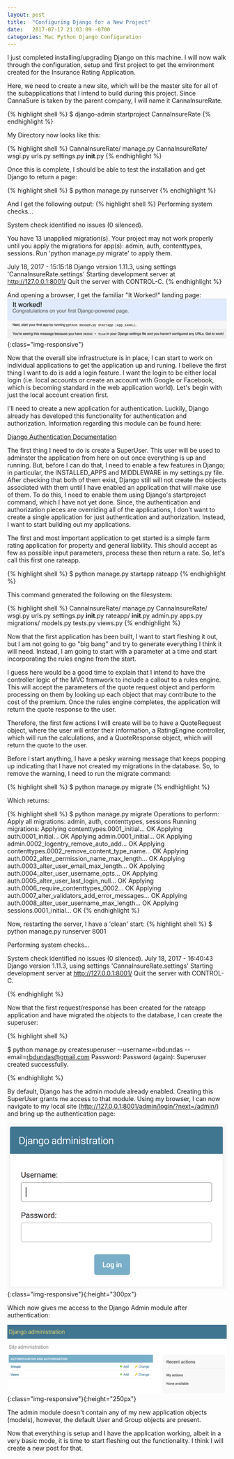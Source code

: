 ```yaml
---
layout: post
title:  "Configuring Django for a New Project"
date:   2017-07-17 21:03:09 -0700
categories: Mac Python Django Configuration
---
```

I just completed installing/upgrading Django on this machine. I will now walk through the configuration, setup and first project to get the environment created for the Insurance Rating Application. 

Here, we need to create a new site, which will be the master site for all of the subapplications that I intend to build during this project. Since CannaSure is taken by the parent company, I will name it CannaInsureRate.

{% highlight shell %}
$ django-admin startproject CannaInsureRate
{% endhighlight %}

My Directory now looks like this:

{% highlight shell %}
CannaInsureRate/
  manage.py
  CannaInsureRate/
    wsgi.py
    urls.py
    settings.py
    __init__.py
{% endhighlight %}

Once this is complete, I should be able to test the installation and get Django to return a page:

{% highlight shell %}
$ python manage.py runserver
{% endhighlight %}

And I get the following output:
{% highlight shell %}
Performing system checks...

System check identified no issues (0 silenced).

You have 13 unapplied migration(s). Your project may not work properly until you apply the migrations for app(s): admin, auth, contenttypes, sessions.
Run 'python manage.py migrate' to apply them.

July 18, 2017 - 15:15:18
Django version 1.11.3, using settings 'CannaInsureRate.settings'
Starting development server at http://127.0.0.1:8001/
Quit the server with CONTROL-C.
{% endhighlight %}

And opening a browser, I get the familiar "It Worked!" landing page:
![It Worked!](/assets/django_landing_page.png){:class="img-responsive"}

Now that the overall site infrastructure is in place, I can start to work on individual applications to get the application up and runing. I believe the first thing I want to do is add a login feature. I want the login to be either local login (i.e. local accounts or create an account with Google or Facebook, which is becoming standard in the web application world). Let's begin with just the local account creation first. 

I'll need to create a new application for authentication. Luckily, Django already has developed this functionality for authentication and authorization. Information regarding this module can be found here: 

[Django Authentication Documentation][django-authentication]

The first thing I need to do is create a SuperUser. This user will be used to adminster the application from here on out once everything is up and running. But, before I can do that, I need to enable a few features in Django; in particular, the INSTALLED_APPS and MIDDLEWARE in my settings.py file. After checking that both of them exist, Django still will not create the objects associated with them until I have enabled an application that will make use of them. To do this, I need to enable them using Django's startproject command, which I have not yet done. Since, the authentication and authorization pieces are overriding all of the applications, I don't want to create a single application for just authentication and authorization. Instead, I want to start building out my applications. 

The first and most important application to get started is a simple farm rating application for property and general liability. This should accept as few as possible input parameters, process these then return a rate. So, let's call this first one rateapp.

{% highlight shell %}
$ python manage.py startapp rateapp
{% endhighlight %}

This command generated the following on the filesystem:

{% highlight shell %}
CannaInsureRate/
  manage.py
  CannaInsureRate/
    wsgi.py
    urls.py
    settings.py
    __init__.py
  rateapp/
    __init__.py
    admin.py
    apps.py
    migrations/
    models.py
    tests.py
    views.py
{% endhighlight %}

Now that the first application has been built, I want to start fleshing it out, but I am not going to go "big bang" and try to generate everything I think it will need. Instead, I am going to start with a parameter at a time and start incorporating the rules engine from the start.

I guess here would be a good time to explain that I intend to have the controller logic of the MVC framwork to include a callout to a rules engine. This will accept the parameters of the quote request object and perform processing on them by looking up each object that may contribute to the cost of the premium. Once the rules engine completes, the application will return the quote response to the user.

Therefore, the first few actions I will create will be to have a QuoteRequest object, where the user will enter their information, a RatingEngine controller, which will run the calculations, and a QuoteResponse object, which will return the quote to the user. 

Before I start anything, I have a pesky warning message that keeps popping up indicating that I have not created my migrations in the database. So, to remove the warning, I need to run the migrate command:

{% highlight shell %}
$ python manage.py migrate
{% endhighlight %}

Which returns:

{% highlight shell %}
$ python manage.py migrate
Operations to perform:
  Apply all migrations: admin, auth, contenttypes, sessions
Running migrations:
  Applying contenttypes.0001_initial... OK
  Applying auth.0001_initial... OK
  Applying admin.0001_initial... OK
  Applying admin.0002_logentry_remove_auto_add... OK
  Applying contenttypes.0002_remove_content_type_name... OK
  Applying auth.0002_alter_permission_name_max_length... OK
  Applying auth.0003_alter_user_email_max_length... OK
  Applying auth.0004_alter_user_username_opts... OK
  Applying auth.0005_alter_user_last_login_null... OK
  Applying auth.0006_require_contenttypes_0002... OK
  Applying auth.0007_alter_validators_add_error_messages... OK
  Applying auth.0008_alter_user_username_max_length... OK
  Applying sessions.0001_initial... OK
{% endhighlight %}

Now, restarting the server, I have a 'clean' start:
{% highlight shell %}
$ python manage.py runserver 8001

Performing system checks...

System check identified no issues (0 silenced).
July 18, 2017 - 16:40:43
Django version 1.11.3, using settings 'CannaInsureRate.settings'
Starting development server at http://127.0.0.1:8001/
Quit the server with CONTROL-C.

{% endhighlight %}

Now that the first request/response has been created for the rateapp application and have migrated the objects to the database, I can create the superuser:

{% highlight shell %}

$ python manage.py createsuperuser --username=rbdundas --email=rbdundas@gmail.com
Password: 
Password (again): 
Superuser created successfully.

{% endhighlight %}

By default, Django has the admin module already enabled. Creating this SuperUser grants me access to that module. Using my browser, I can now navigate to my local site (http://127.0.0.1:8001/admin/login/?next=/admin/) and bring up the authentication page:

![Django Admin Login](/assets/django_admin_login.png){:class="img-responsive"}{:height="300px"}

Which now gives me access to the Django Admin module after authentication:

![Django Admin Login](/assets/django_admin_module.png){:class="img-responsive"}{:height="250px"}

The admin module doesn't contain any of my new application objects (models), however, the default User and Group objects are present.

Now that everything is setup and I have the application working, albeit in a very basic mode, it is time to start fleshing out the functionality. I think I will create a new post for that.

[django-authentication]:https://docs.djangoproject.com/en/1.11/topics/auth/
